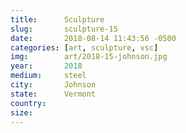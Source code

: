 ```yaml
---
title:  	Sculpture
slug:		sculpture-15
date:   	2018-08-14 11:43:56 -0500
categories: [art, sculpture, vsc]
img:		art/2018-15-johnson.jpg
year:		2018
medium:		steel
city:		Johnson
state:		Vermont
country:
size:
---
```

